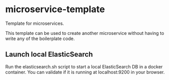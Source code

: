 # microservice-template
Template for microservices.

This template can be used to create another microservice without having to write any of the boilerplate code.

**Launch local ElasticSearch**
----
  Run the elasticsearch.sh script to start a local ElasticSearch DB in a docker container.
  You can validate if it is running at localhost:9200 in your browser.